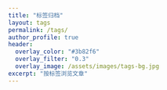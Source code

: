 ```yaml
---
title: "标签归档"
layout: tags
permalink: /tags/
author_profile: true
header:
  overlay_color: "#3b82f6"
  overlay_filter: "0.3"
  overlay_image: /assets/images/tags-bg.jpg
excerpt: "按标签浏览文章"
---
```


<style>
/* Tags Page Styles */
.archive__item {
  background: white;
  border-radius: 16px;
  padding: 2rem;
  margin-bottom: 2rem;
  box-shadow: 0 4px 20px rgba(0, 0, 0, 0.1);
  transition: all 0.3s ease;
  border: 1px solid rgba(0, 0, 0, 0.05);
}

.archive__item:hover {
  transform: translateY(-5px);
  box-shadow: 0 8px 30px rgba(0, 0, 0, 0.15);
}

.archive__item-title {
  margin-bottom: 1rem !important;
}

.archive__item-title a {
  color: #2d3748 !important;
  text-decoration: none !important;
  font-weight: 700 !important;
  font-size: 1.4rem !important;
}

.archive__item-title a:hover {
  color: #3b82f6 !important;
}

.archive__item-excerpt {
  color: #4a5568;
  line-height: 1.6;
  margin-bottom: 1rem;
}

.page__meta {
  display: flex;
  align-items: center;
  gap: 1rem;
  font-size: 0.9rem;
  color: #718096;
  margin-bottom: 1rem;
}

.page__meta i {
  color: #3b82f6;
}

/* Tag badges */
.archive__item-tags {
  display: flex;
  gap: 0.5rem;
  flex-wrap: wrap;
  margin-top: 1rem;
}

.archive__item-tags a {
  background: linear-gradient(135deg, #06b6d4 0%, #3b82f6 100%);
  color: white;
  padding: 0.25rem 0.75rem;
  border-radius: 15px;
  font-size: 0.8rem;
  font-weight: 500;
  text-decoration: none;
  transition: all 0.3s ease;
}

.archive__item-tags a:hover {
  transform: translateY(-2px);
  box-shadow: 0 4px 15px rgba(6, 182, 212, 0.3);
}
</style> 